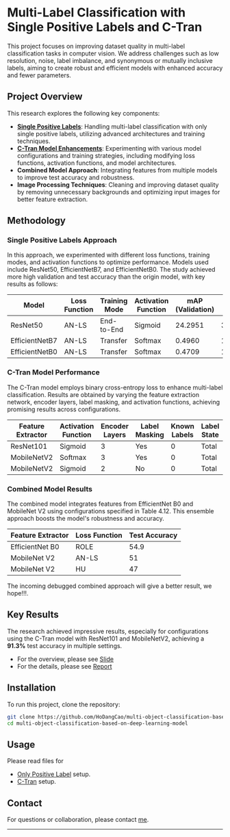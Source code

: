 # Multi-Label Classification with Single Positive Labels and C-Tran

This project focuses on improving dataset quality in multi-label classification tasks in computer vision. We address challenges such as low resolution, noise, label imbalance, and synonymous or mutually inclusive labels, aiming to create robust and efficient models with enhanced accuracy and fewer parameters.

## Project Overview

This research explores the following key components:
- [**Single Positive Labels**](https://arxiv.org/pdf/2106.09708): Handling multi-label classification with only single positive labels, utilizing advanced architectures and training techniques.
- [**C-Tran Model Enhancements**](https://arxiv.org/pdf/2011.14027): Experimenting with various model configurations and training strategies, including modifying loss functions, activation functions, and model architectures.
- **Combined Model Approach**: Integrating features from multiple models to improve test accuracy and robustness.
- **Image Processing Techniques**: Cleaning and improving dataset quality by removing unnecessary backgrounds and optimizing input images for better feature extraction.

## Methodology

### Single Positive Labels Approach
In this approach, we experimented with different loss functions, training modes, and activation functions to optimize performance. Models used include ResNet50, EfficientNetB7, and EfficientNetB0. The study achieved more high validation and test accuracy than the origin model, with key results as follows:

| Model           | Loss Function | Training Mode | Activation Function | mAP (Validation) | mAP (Test) |
|-----------------|---------------|---------------|---------------------|------------------|------------|
| ResNet50        | AN-LS         | End-to-End    | Sigmoid            | 24.2951         | 34.6173    |
| EfficientNetB7  | AN-LS         | Transfer      | Softmax            | 0.4960          | 1.6186     |
| EfficientNetB0  | AN-LS         | Transfer      | Softmax            | 0.4709          | 1.0321     |

### C-Tran Model Performance
The C-Tran model employs binary cross-entropy loss to enhance multi-label classification. Results are obtained by varying the feature extraction network, encoder layers, label masking, and activation functions, achieving promising results across configurations.

| Feature Extractor | Activation Function | Encoder Layers | Label Masking | Known Labels | Label State | Test Accuracy |
|-------------------|---------------------|----------------|---------------|--------------|-------------|---------------|
| ResNet101         | Sigmoid            | 3              | Yes           | 0            | Total       | 91.3          |
| MobileNetV2       | Softmax            | 3              | Yes           | 0            | Total       | 89.8          |
| MobileNetV2       | Sigmoid            | 2              | No            | 0            | Total       | 91.3          |

### Combined Model Results
The combined model integrates features from EfficientNet B0 and MobileNet V2 using configurations specified in Table 4.12. This ensemble approach boosts the model's robustness and accuracy.

| Feature Extractor | Loss Function | Test Accuracy |
|-------------------|---------------|---------------|
| EfficientNet B0   | ROLE          | 54.9          |
| MobileNet V2      | AN-LS         | 51            |
| MobileNet V2      | HU            | 47            |

The incoming debugged combined approach will give a better result, we hope!!!.

## Key Results

The research achieved impressive results, especially for configurations using the C-Tran model with ResNet101 and MobileNetV2, achieving a **91.3%** test accuracy in multiple settings.

- For the overview, please see [Slide](./DOC/Slide.pdf)
- For the details, please see [Report](./DOC/Report.pdf)

## Installation

To run this project, clone the repository:

```bash
git clone https://github.com/HoDangCao/multi-object-classification-based-on-deep-learning-model.git
cd multi-object-classification-based-on-deep-learning-model
```

## Usage

Please read files for
- [Only Positive Label](./SOURCE/Only%20Positive%20Label/Guide_to_use_and_run_files.txt) setup.
- [C-Tran](./SOURCE/C-Tran/Guide_to_implement_code.txt) setup.

## Contact

For questions or collaboration, please contact [me](mailto:dangcaoho151202@gmail.com).

---
